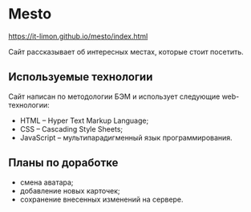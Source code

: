 # Mesto

https://it-limon.github.io/mesto/index.html

Сайт рассказывает об интересных местах, которые стоит посетить.

## Используемые технологии

Сайт написан по методологии БЭМ и использует следующие web-технологии:

- HTML – Hyper Text Markup Language;
- CSS – Cascading Style Sheets;
- JavaScript –  мультипарадигменный язык программирования.

## Планы по доработке

- смена аватара;
- добавление новых карточек;
- сохранение внесенных изменений на сервере.
